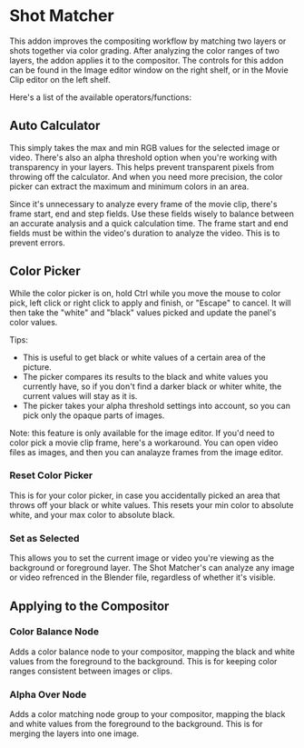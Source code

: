 # Shot Matcher

This addon improves the compositing workflow by matching two layers or shots together via color grading.  After analyzing the color ranges of two layers, the addon applies it to the compositor.  The controls for this addon can be found in the Image editor window on the right shelf, or in the Movie Clip editor on the left shelf.

Here's a list of the available operators/functions:

## Auto Calculator
This simply takes the max and min RGB values for the selected image or video.  There's also an alpha threshold option when you're working with transparency in your layers.  This helps prevent transparent pixels from throwing off the calculator.  And when you need more precision, the color picker can extract the maximum and minimum colors in an area.

Since it's unnecessary to analyze every frame of the movie clip, there's frame start, end and step fields.  Use these fields wisely to balance between an accurate analysis and a quick calculation time.  The frame start and end fields must be within the video's duration to analyze the video.  This is to prevent errors.

## Color Picker
While the color picker is on, hold Ctrl while you move the mouse to color pick, left click or right click to apply and finish, or "Escape" to cancel.  It will then take the "white" and "black" values picked and update the panel's color values.

Tips:
- This is useful to get black or white values of a certain area of the picture.
- The picker compares its results to the black and white values you currently have, so if you don't find a darker black or whiter white, the current values will stay as it is.
- The picker takes your alpha threshold settings into account, so you can pick only the opaque parts of images.

Note: this feature is only available for the image editor.  If you'd need to color pick a movie clip frame, here's a workaround.  You can open video files as images, and then you can analayze frames from the image editor.

### Reset Color Picker
This is for your color picker, in case you accidentally picked an area that throws off your black or white values.  This resets your min color to absolute white, and your max color to absolute black.

### Set as Selected
This allows you to set the current image or video you're viewing as the background or foreground layer.  The Shot Matcher's can analyze any image or video refrenced in the Blender file, regardless of whether it's visible.

## Applying to the Compositor

### Color Balance Node
Adds a color balance node to your compositor, mapping the black and white values from the foreground to the background.  This is for keeping color ranges consistent between images or clips.

### Alpha Over Node
Adds a color matching node group to your compositor, mapping the black and white values from the foreground to the background. This is for merging the layers into one image.